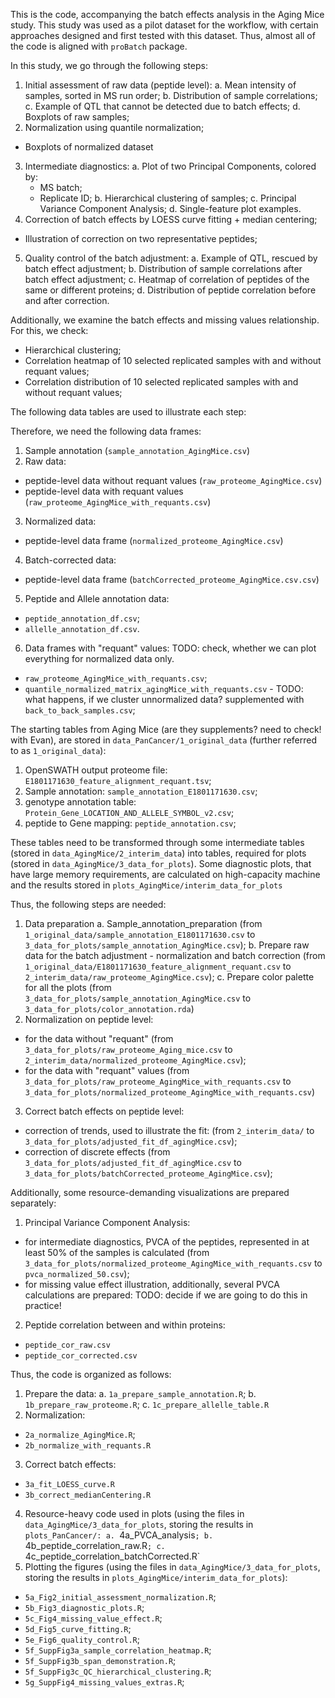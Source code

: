 This is the code, accompanying the batch effects analysis in the Aging Mice study.
This study was used as a pilot dataset for the workflow, with certain approaches 
designed and first tested with this dataset. Thus, almost all of the code is aligned
with `proBatch` package.

In this study, we go through the following steps:
1) Initial assessment of raw data (peptide level): 
  a. Mean intensity of samples, sorted in MS run order;
  b. Distribution of sample correlations;
  c. Example of QTL that cannot be detected due to batch effects;
  d. Boxplots of raw samples;
2) Normalization using quantile normalization;
  - Boxplots of normalized dataset
3) Intermediate diagnostics:
  a. Plot of two Principal Components, colored by:
    - MS batch;
    - Replicate ID;
  b. Hierarchical clustering of samples;
  c. Principal Variance Component Analysis;
  d. Single-feature plot examples.
4) Correction of batch effects by LOESS curve fitting + median centering;
  - Illustration of correction on two representative peptides;
5) Quality control of the batch adjustment:
  a. Example of QTL, rescued by batch effect adjustment;
  b. Distribution of sample correlations after batch effect adjustment;
  c. Heatmap of correlation of peptides of the same or different proteins;
  d. Distribution of peptide correlation before and after correction.
  
Additionally, we examine the batch effects and missing values relationship. For this, we check:
  - Hierarchical clustering;
  - Correlation heatmap of 10 selected replicated samples with and without requant values;
  - Correlation distribution of 10 selected replicated samples with and without requant values;

The following data tables are used to illustrate each step:

Therefore, we need the following data frames:
1) Sample annotation (`sample_annotation_AgingMice.csv`)
2) Raw data:
  - peptide-level data without requant values (`raw_proteome_AgingMice.csv`)
  - peptide-level data with requant values (`raw_proteome_AgingMice_with_requants.csv`)
3) Normalized data:
  - peptide-level data frame (`normalized_proteome_AgingMice.csv`)
4) Batch-corrected data:
  - peptide-level data frame (`batchCorrected_proteome_AgingMice.csv.csv`)
5) Peptide and Allele annotation data:
  - `peptide_annotation_df.csv`;
  - `allelle_annotation_df.csv`.
6) Data frames with "requant" values: TODO: check, whether we can plot everything for normalized data only.
- `raw_proteome_AgingMice_with_requants.csv`;
- `quantile_normalized_matrix_agingMice_with_requants.csv` - TODO: what happens, if we cluster unnormalized data?
supplemented with `back_to_back_samples.csv`;

The starting tables from Aging Mice (are they supplements? need to check! with Evan),
are stored in `data_PanCancer/1_original_data` (further referred to as `1_original_data`):
1) OpenSWATH output proteome file: `E1801171630_feature_alignment_requant.tsv`;
2) Sample annotation: `sample_annotation_E1801171630.csv`;
3) genotype annotation table: `Protein_Gene_LOCATION_AND_ALLELE_SYMBOL_v2.csv`;
4) peptide to Gene mapping: `peptide_annotation.csv`;

These tables need to be transformed through some intermediate tables (stored in 
`data_AgingMice/2_interim_data`) into tables, required for plots (stored in `data_AgingMice/3_data_for_plots`). 
Some diagnostic plots, that have large memory requirements,
are calculated on high-capacity machine and the results stored in `plots_AgingMice/interim_data_for_plots`


Thus, the following steps are needed:
1) Data preparation
  a.  Sample_annotation_preparation (from `1_original_data/sample_annotation_E1801171630.csv` to
  `3_data_for_plots/sample_annotation_AgingMice.csv`);
  b. Prepare raw data for the batch adjustment - normalization and batch correction (from `1_original_data/E1801171630_feature_alignment_requant.csv` to `2_interim_data/raw_proteome_AgingMice.csv`);
  c. Prepare color palette for all the plots (from `3_data_for_plots/sample_annotation_AgingMice.csv` to `3_data_for_plots/color_annotation.rda`)
2) Normalization on peptide level: 
  - for the data without "requant" (from `3_data_for_plots/raw_proteome_Aging_mice.csv` to `2_interim_data/normalized_proteome_AgingMice.csv`);
  - for the data with "requant" values (from `3_data_for_plots/raw_proteome_AgingMice_with_requants.csv` to `3_data_for_plots/normalized_proteome_AgingMice_with_requants.csv`)
3) Correct batch effects on peptide level: 
  - correction of trends, used to illustrate the fit: (from `2_interim_data/` to `3_data_for_plots/adjusted_fit_df_agingMice.csv`);
  - correction of discrete effects (from `3_data_for_plots/adjusted_fit_df_agingMice.csv` to `3_data_for_plots/batchCorrected_proteome_AgingMice.csv`);

Additionally, some resource-demanding visualizations are prepared separately:
1) Principal Variance Component Analysis:
  - for intermediate diagnostics, PVCA of the peptides, represented in at least 
  50\% of the samples is calculated (from `3_data_for_plots/normalized_proteome_AgingMice_with_requants.csv` to `pvca_normalized_50.csv`);
  - for missing value effect illustration, additionally, several PVCA calculations are prepared:
  TODO: decide if we are going to do this in practice!
2) Peptide correlation between and within proteins:
 - `peptide_cor_raw.csv`
 - `peptide_cor_corrected.csv`


Thus, the code is organized as follows:
1) Prepare the data:
  a. `1a_prepare_sample_annotation.R`;
  b. `1b_prepare_raw_proteome.R`;
  c. `1c_prepare_allelle_table.R`
2) Normalization:
  - `2a_normalize_AgingMice.R`;
  - `2b_normalize_with_requants.R`
3) Correct batch effects:
  - `3a_fit_LOESS_curve.R`
  - `3b_correct_medianCentering.R`
4) Resource-heavy code used in plots (using the files 
in `data_AgingMice/3_data_for_plots`, storing the results in `plots_PanCancer/:
  a. `4a_PVCA_analysis`;
  b. `4b_peptide_correlation_raw.R`;
  c. `4c_peptide_correlation_batchCorrected.R`
5) Plotting the figures (using the files 
in `data_AgingMice/3_data_for_plots`, storing the results in `plots_AgingMice/interim_data_for_plots`):
 - `5a_Fig2_initial_assessment_normalization.R`;
 - `5b_Fig3_diagnostic_plots.R`;
 - `5c_Fig4_missing_value_effect.R`;
 - `5d_Fig5_curve_fitting.R`;
 - `5e_Fig6_quality_control.R`;
 - `5f_SuppFig3a_sample_correlation_heatmap.R`;
 - `5f_SuppFig3b_span_demonstration.R`;
 - `5f_SuppFig3c_QC_hierarchical_clustering.R`; 
 - `5g_SuppFig4_missing_values_extras.R`;
